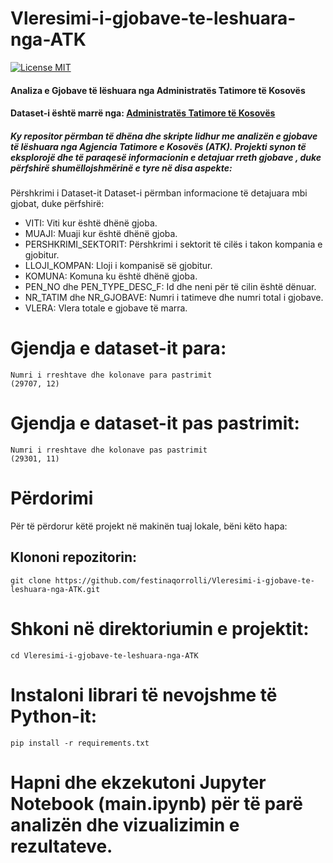 # Vleresimi-i-gjobave-te-leshuara-nga-ATK
[![License MIT](https://img.shields.io/badge/license-MIT-blue.svg)](https://github.com/festinaqorrolli/Vleresimi-i-gjobave-te-leshuara-nga-ATK/blob/main/LICENSE.txt)

#### Analiza e Gjobave të lëshuara nga Administratës Tatimore të Kosovës

####  Dataset-i është marrë nga: [Administratës Tatimore të Kosovës](https://www.atk-ks.org/open-data/)

##### Ky repositor përmban të dhëna dhe skripte lidhur me analizën e gjobave të lëshuara nga Agjencia Tatimore e Kosovës (ATK). Projekti synon të eksplorojë dhe të paraqesë informacionin e detajuar rreth gjobave , duke përfshirë shumëllojshmërinë e tyre në disa aspekte:

Përshkrimi i Dataset-it
Dataset-i përmban informacione të detajuara mbi gjobat, duke përfshirë:

- VITI: Viti kur është dhënë gjoba.
- MUAJI: Muaji kur është dhënë gjoba.
- PERSHKRIMI_SEKTORIT: Përshkrimi i sektorit të cilës i takon kompania e gjobitur.
- LLOJI_KOMPAN: Lloji i kompanisë së gjobitur.
- KOMUNA: Komuna ku është dhënë gjoba.
- PEN_NO dhe PEN_TYPE_DESC_F: Id dhe neni për të cilin është dënuar.
- NR_TATIM dhe NR_GJOBAVE: Numri i tatimeve dhe numri total i gjobave.
- VLERA: Vlera totale e gjobave të marra.

# Gjendja e dataset-it para: 
```
Numri i rreshtave dhe kolonave para pastrimit
(29707, 12)
```

# Gjendja e dataset-it pas pastrimit: 
```
Numri i rreshtave dhe kolonave pas pastrimit
(29301, 11)
```

# Përdorimi

Për të përdorur këtë projekt në makinën tuaj lokale, bëni këto hapa:

## Klononi repozitorin:

```
git clone https://github.com/festinaqorrolli/Vleresimi-i-gjobave-te-leshuara-nga-ATK.git
```

# Shkoni në direktoriumin e projektit:

```
cd Vleresimi-i-gjobave-te-leshuara-nga-ATK
```

# Instaloni librari të nevojshme të Python-it:

```
pip install -r requirements.txt
```

# Hapni dhe ekzekutoni Jupyter Notebook (main.ipynb) për të parë analizën dhe vizualizimin e rezultateve.
